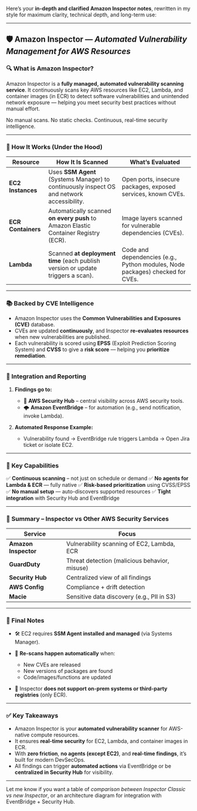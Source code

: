 Here’s your **in-depth and clarified Amazon Inspector notes**, rewritten in my style for maximum clarity, technical depth, and long-term use:

---

## 🛡️ Amazon Inspector — *Automated Vulnerability Management for AWS Resources*

### 🔍 What is Amazon Inspector?

Amazon Inspector is a **fully managed, automated vulnerability scanning service**. It continuously scans key AWS resources like EC2, Lambda, and container images (in ECR) to detect software vulnerabilities and unintended network exposure — helping you meet security best practices without manual effort.

No manual scans. No static checks. Continuous, real-time security intelligence.

---

### 🧠 How It Works (Under the Hood)

| **Resource**       | **How It Is Scanned**                                                                      | **What’s Evaluated**                                                          |
| ------------------ | ------------------------------------------------------------------------------------------ | ----------------------------------------------------------------------------- |
| **EC2 Instances**  | Uses **SSM Agent** (Systems Manager) to continuously inspect OS and network accessibility. | Open ports, insecure packages, exposed services, known CVEs.                  |
| **ECR Containers** | Automatically scanned **on every push** to Amazon Elastic Container Registry (ECR).        | Image layers scanned for vulnerable dependencies (CVEs).                      |
| **Lambda**         | Scanned **at deployment time** (each publish version or update triggers a scan).           | Code and dependencies (e.g., Python modules, Node packages) checked for CVEs. |

---

### 📚 Backed by CVE Intelligence

* Amazon Inspector uses the **Common Vulnerabilities and Exposures (CVE)** database.
* CVEs are updated **continuously**, and Inspector **re-evaluates resources** when new vulnerabilities are published.
* Each vulnerability is scored using **EPSS** (Exploit Prediction Scoring System) and **CVSS** to give a **risk score** — helping you **prioritize remediation**.

---

### 🔗 Integration and Reporting

1. **Findings go to:**

   * 🧭 **AWS Security Hub** – central visibility across AWS security tools.
   * 🌩 **Amazon EventBridge** – for automation (e.g., send notification, invoke Lambda).
2. **Automated Response Example:**

   * Vulnerability found → EventBridge rule triggers Lambda → Open Jira ticket or isolate EC2.

---

### 🔐 Key Capabilities

✅ **Continuous scanning** – not just on schedule or demand
✅ **No agents for Lambda & ECR** — fully native
✅ **Risk-based prioritization** using CVSS/EPSS
✅ **No manual setup** — auto-discovers supported resources
✅ **Tight integration** with Security Hub and EventBridge

---

### 📍 Summary – Inspector vs Other AWS Security Services

| **Service**          | **Focus**                                     |
| -------------------- | --------------------------------------------- |
| **Amazon Inspector** | Vulnerability scanning of EC2, Lambda, ECR    |
| **GuardDuty**        | Threat detection (malicious behavior, misuse) |
| **Security Hub**     | Centralized view of all findings              |
| **AWS Config**       | Compliance + drift detection                  |
| **Macie**            | Sensitive data discovery (e.g., PII in S3)    |

---

### 🧾 Final Notes

* 🛠️ EC2 requires **SSM Agent installed and managed** (via Systems Manager).
* 🔄 **Re-scans happen automatically** when:

  * New CVEs are released
  * New versions of packages are found
  * Code/images/functions are updated
* 🚫 Inspector **does not support on-prem systems or third-party registries** (only ECR).

---

### ✅ Key Takeaways

* Amazon Inspector is your **automated vulnerability scanner** for AWS-native compute resources.
* It ensures **real-time security** for EC2, Lambda, and container images in ECR.
* With **zero friction**, **no agents (except EC2)**, and **real-time findings**, it’s built for modern DevSecOps.
* All findings can trigger **automated actions** via EventBridge or be **centralized in Security Hub** for visibility.

---

Let me know if you want a table of *comparison between Inspector Classic vs new Inspector*, or an architecture diagram for integration with EventBridge + Security Hub.
